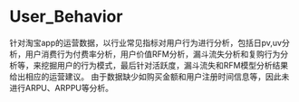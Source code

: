 # User_Behavior
针对淘宝app的运营数据，以行业常见指标对用户行为进行分析，包括日pv,uv分析，用户消费行为付费率分析，用户价值RFM分析，漏斗流失分析和复购行为分析等，来挖掘用户的行为模式，最后针对活跃度，漏斗流失和RFM模型分析结果给出相应的运营建议。
由于数据缺少如购买金额和用户注册时间信息等，因此未进行ARPU、ARPPU等分析。
